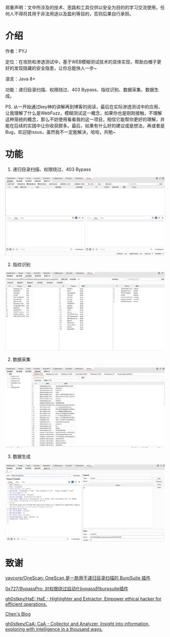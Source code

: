 

郑重声明：文中所涉及的技术、思路和工具仅供以安全为目的的学习交流使用，任何人不得将其用于非法用途以及盈利等目的，否则后果自行承担。
# 介绍
作者：PYJ

定位：在攻防和渗透测试中，基于WEB模糊测试技术的具体实现，帮助白帽子更好的发现隐藏的安全隐患，让你总能快人一步~

语言：Java 8+

功能：递归目录扫描、权限绕过、403 Bypass、指纹识别、数据采集、数据生成。

PS. 从一开始通过key神的讲解再到博客的阅读，最后在实际渗透测试中的应用，让我理解了什么是WebFuzz，模糊测试这一概念，如果你也是刚刚接触，不理解这种笼统的概念，那么不妨使用看看我的这一项目，相信它能帮你更好的理解，并能在后续的实践中让你收获颇多。最后，如果有什么好的建议或是想法，再或者是Bug，欢迎提issus，虽然我不一定能解决，哈哈，共勉~

# 功能

1. 递归目录扫描、权限绕过、403 Bypass

![Snipaste_2025-10-03_15-48-22](img\Snipaste_2025-10-03_15-48-22.png)

2. 指纹识别

![image-20251003155045700](img/image-20251003155045700.png)

2. 数据采集

![image-20251003155102079](img//image-20251003155102079.png)

3. 数据生成

![image-20251003155137224](img//image-20251003155137224.png)



# 致谢
[vaycore/OneScan: OneScan 是一款用于递归目录扫描的 BurpSuite 插件](https://github.com/vaycore/OneScan)

[0x727/BypassPro: 对权限绕过自动化bypass的burpsuite插件](https://github.com/0x727/BypassPro)

[gh0stkey/HaE: HaE - Highlighter and Extractor, Empower ethical hacker for efficient operations.](https://github.com/gh0stkey/HaE)

[Chen's Blog](https://gh0st.cn/)

[gh0stkey/CaA: CaA - Collector and Analyzer, Insight into information, exploring with intelligence in a thousand ways.](https://github.com/gh0stkey/CaA)
